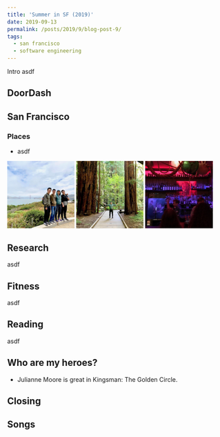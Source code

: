 ```yaml
---
title: 'Summer in SF (2019)'
date: 2019-09-13
permalink: /posts/2019/9/blog-post-9/
tags:
  - san francisco
  - software engineering
---
```


Intro asdf

DoorDash
------

San Francisco
------

### Places

* asdf


<img src='/images/19x/lands_end.jpg' width="31%">
<img src='/images/19x/muir.jpg' width="31%">
<img src='/images/19x/pagan_idol.jpg' width="31%">

Research
------
asdf

Fitness
------
asdf

Reading
------
asdf

Who are my heroes?
------
* Julianne Moore is great in Kingsman: The Golden Circle.

Closing
------


Songs
------






